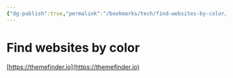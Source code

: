 ```yaml
---
{"dg-publish":true,"permalink":"/bookmarks/tech/find-websites-by-color/","tags":["interesting","internet","search","weird"]}
---
```



# Find websites by color

[https://themefinder.io](https://themefinder.io)

‍

